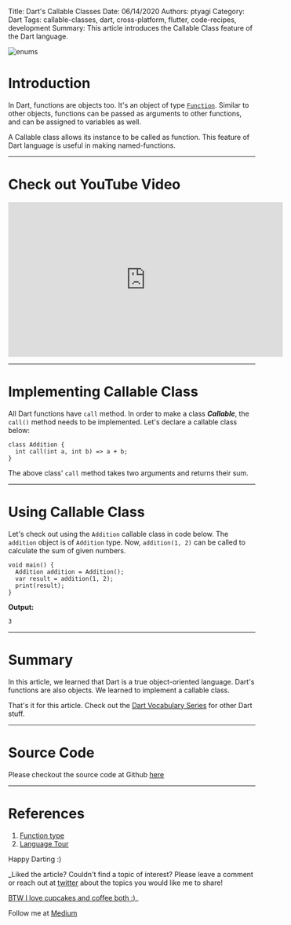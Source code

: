 Title: Dart's Callable Classes
Date: 06/14/2020
Authors: ptyagi
Category: Dart
Tags: callable-classes, dart, cross-platform, flutter, code-recipes, development
Summary: This article introduces the Callable Class feature of the Dart language.

![enums]({attach}../../images/dart/callable.jpg)

# Introduction

In Dart, functions are objects too. It's an object of type [`Function`](https://api.dart.dev/stable/2.8.4/dart-core/Function-class.html). Similar to other objects, functions can be passed as arguments to other functions, and can be assigned to variables as well.

A Callable class allows its instance to be called as function. This feature of Dart language is useful in making named-functions.

---

# Check out YouTube Video

<iframe width="560" height="315" src="https://www.youtube.com/embed/Xx3AySX1R0U" frameborder="0" allow="accelerometer; autoplay; encrypted-media; gyroscope; picture-in-picture" allowfullscreen></iframe>

---

# Implementing Callable Class

All Dart functions have `call` method. In order to make a class ***Callable***, the `call()` method needs to be implemented. Let's declare a callable class below:

```
class Addition {
  int call(int a, int b) => a + b;
}
```

The above class' `call` method takes two arguments and returns their sum.

---

# Using Callable Class

Let's check out using the `Addition` callable class in code below. The `addition` object is of `Addition` type. Now, `addition(1, 2)` can be called to calculate the sum of given numbers.

```
void main() {
  Addition addition = Addition();
  var result = addition(1, 2);
  print(result);
}
```

**Output:**

```
3
```
---


# Summary

In this article, we learned that Dart is a true object-oriented language. Dart's functions are also objects. We learned to implement a callable class.

That's it for this article. Check out the [Dart Vocabulary Series](https://ptyagicodecamp.github.io/a-dartflutter-vocabulary-series.html) for other Dart stuff.

---

# Source Code

Please checkout the source code at Github [here](https://github.com/ptyagicodecamp/dart_vocab/blob/master/src/callable_class.dart)

---

# References

1. [Function type](https://api.dart.dev/stable/2.8.4/dart-core/Function-class.html)
2. [Language Tour](https://dart.dev/guides/language/language-tour#callable-classes)


Happy Darting :)

_Liked the article?
Couldn't find a topic of interest? Please leave a comment or reach out at [twitter](https://twitter.com/ptyagi13) about the topics you would like me to share!

[BTW I love cupcakes and coffee both :)](https://www.paypal.me/pritya)_

Follow me at [Medium](https://medium.com/@ptyagicodecamp)
